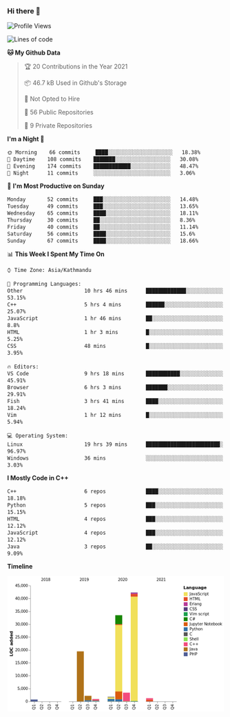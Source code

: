 ### Hi there 👋


<!--START_SECTION:waka-->
![Profile Views](http://img.shields.io/badge/Profile%20Views-38-blue)

![Lines of code](https://img.shields.io/badge/From%20Hello%20World%20I%27ve%20Written-106169%20lines%20of%20code-blue)

**🐱 My Github Data** 

> 🏆 20 Contributions in the Year 2021
 > 
> 📦 46.7 kB Used in Github's Storage 
 > 
> 🚫 Not Opted to Hire
 > 
> 📜 56 Public Repositories 
 > 
> 🔑 9 Private Repositories  
 > 
**I'm a Night 🦉** 

```text
🌞 Morning    66 commits     ████░░░░░░░░░░░░░░░░░░░░░   18.38% 
🌆 Daytime    108 commits    ███████░░░░░░░░░░░░░░░░░░   30.08% 
🌃 Evening    174 commits    ████████████░░░░░░░░░░░░░   48.47% 
🌙 Night      11 commits     ░░░░░░░░░░░░░░░░░░░░░░░░░   3.06%

```
📅 **I'm Most Productive on Sunday** 

```text
Monday       52 commits     ███░░░░░░░░░░░░░░░░░░░░░░   14.48% 
Tuesday      49 commits     ███░░░░░░░░░░░░░░░░░░░░░░   13.65% 
Wednesday    65 commits     ████░░░░░░░░░░░░░░░░░░░░░   18.11% 
Thursday     30 commits     ██░░░░░░░░░░░░░░░░░░░░░░░   8.36% 
Friday       40 commits     ██░░░░░░░░░░░░░░░░░░░░░░░   11.14% 
Saturday     56 commits     ████░░░░░░░░░░░░░░░░░░░░░   15.6% 
Sunday       67 commits     ████░░░░░░░░░░░░░░░░░░░░░   18.66%

```


📊 **This Week I Spent My Time On** 

```text
⌚︎ Time Zone: Asia/Kathmandu

💬 Programming Languages: 
Other                    10 hrs 46 mins      █████████████░░░░░░░░░░░░   53.15% 
C++                      5 hrs 4 mins        ██████░░░░░░░░░░░░░░░░░░░   25.07% 
JavaScript               1 hr 46 mins        ██░░░░░░░░░░░░░░░░░░░░░░░   8.8% 
HTML                     1 hr 3 mins         █░░░░░░░░░░░░░░░░░░░░░░░░   5.25% 
CSS                      48 mins             █░░░░░░░░░░░░░░░░░░░░░░░░   3.95%

🔥 Editors: 
VS Code                  9 hrs 18 mins       ███████████░░░░░░░░░░░░░░   45.91% 
Browser                  6 hrs 3 mins        ███████░░░░░░░░░░░░░░░░░░   29.91% 
Fish                     3 hrs 41 mins       ████░░░░░░░░░░░░░░░░░░░░░   18.24% 
Vim                      1 hr 12 mins        █░░░░░░░░░░░░░░░░░░░░░░░░   5.94%

💻 Operating System: 
Linux                    19 hrs 39 mins      ████████████████████████░   96.97% 
Windows                  36 mins             ░░░░░░░░░░░░░░░░░░░░░░░░░   3.03%

```

**I Mostly Code in C++** 

```text
C++                      6 repos             ████░░░░░░░░░░░░░░░░░░░░░   18.18% 
Python                   5 repos             ███░░░░░░░░░░░░░░░░░░░░░░   15.15% 
HTML                     4 repos             ███░░░░░░░░░░░░░░░░░░░░░░   12.12% 
JavaScript               4 repos             ███░░░░░░░░░░░░░░░░░░░░░░   12.12% 
Java                     3 repos             ██░░░░░░░░░░░░░░░░░░░░░░░   9.09%

```


**Timeline**

![Chart not found](https://raw.githubusercontent.com/voidash/voidash/master/charts/bar_graph.png) 


<!--END_SECTION:waka-->


<!--
**voidash/voidash** is a ✨ _special_ ✨ repository because its `README.md` (this file) appears on your GitHub profile.

Here are some ideas to get you started:

- 🔭 I’m currently working on ...
- 🌱 I’m currently learning ...
- 👯 I’m looking to collaborate on ...
- 🤔 I’m looking for help with ...
- 💬 Ask me about ...
- 📫 How to reach me: ...
- 😄 Pronouns: ...
- ⚡ Fun fact: ...
-->
